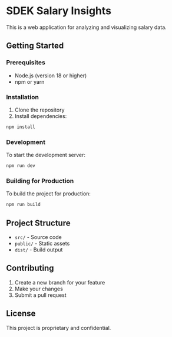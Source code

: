 # SDEK Salary Insights

This is a web application for analyzing and visualizing salary data.

## Getting Started

### Prerequisites

- Node.js (version 18 or higher)
- npm or yarn

### Installation

1. Clone the repository
2. Install dependencies:
```bash
npm install
```

### Development

To start the development server:

```bash
npm run dev
```

### Building for Production

To build the project for production:

```bash
npm run build
```

## Project Structure

- `src/` - Source code
- `public/` - Static assets
- `dist/` - Build output

## Contributing

1. Create a new branch for your feature
2. Make your changes
3. Submit a pull request

## License

This project is proprietary and confidential.
